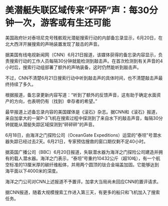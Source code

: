 

# 美潜艇失联区域传来“砰砰”声：每30分钟一次，游客或有生还可能

美国政府针对泰坦尼克号残骸观光潜艇搜索行动的内部备忘录显示，6月20日，在北大西洋开展搜索的声呐装置发现了敲击的声音。

据美国有线电视新闻网（CNN）6月21日报道，该媒体获得的备忘录内容显示，负责搜索行动的工作人员每隔30分钟就能检测到敲击声。在首次检测到有关声音的4小时后，搜索行动组部署了额外的声呐装备，这时仍然能听到敲击声。

不过，CNN不清楚6月21日搜索行动中听到敲击声的具体时间，也不清楚敲击声最终持续了多久。

根据报道，备忘录更新内容写道：“听到了额外的反馈声音，这有助于确定水面资产的方向，也表明仍有（找到）幸存者的希望。”

最早报道上述备忘录内容的美国媒体是《滚石》杂志。据CNN和《滚石》报道，来自加拿大的一架P-3飞机在搜索过程中探测到了来自水下的敲击声音，每隔30分钟就能从潜艇失踪区域探测到“砰砰砰”的声音。

6月18日，由海洋之门探险公司（OceanGate
Expeditions）运营的“泰坦”号潜水器失踪已经过去2天。6月21日，专家预估搜救的窗口期仅剩不足40小时。

据英国广播公司（BBC）6月20日报道，失联潜水器为海洋之门探险公司建造并拥有的载人潜水器。海洋之门表示，“泰坦”号重约10432公斤（超10吨），有一个航空标准的13厘米厚的碳纤维船体，并用两个圆顶的钛合金端盖加固。它能够达到海平面以下4000米的深度。

海洋之门公司对CNN上述报道不予置评。加拿大当局尚未回应CNN的置评请求。

据CNN报道，随着大规模搜索工作进入第三天，有更多的船只和飞机加入了搜索任务。

